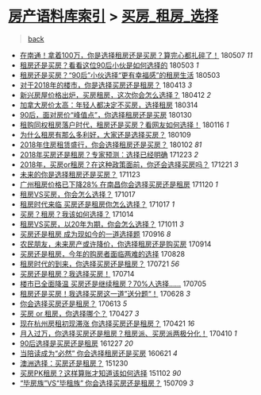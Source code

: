 [房产语料库索引](../../README.md)  > [买房_租房_选择](买房_租房_选择.md)
====
> [back](../README.md)

- [在南通！拿着100万，你是选择租房还是买房？算完心都扎碎了！](http://jkwz.applinzi.com/ittc/7100343120522904586.html#%E5%9C%A8%E5%8D%97%E9%80%9A%EF%BC%81%E6%8B%BF%E7%9D%80100%E4%B8%87%EF%BC%8C%E4%BD%A0%E6%98%AF%E9%80%89%E6%8B%A9%E7%A7%9F%E6%88%BF%E8%BF%98%E6%98%AF%E4%B9%B0%E6%88%BF%EF%BC%9F%E7%AE%97%E5%AE%8C%E5%BF%83%E9%83%BD%E6%89%8E%E7%A2%8E%E4%BA%86%EF%BC%81) 180507 *11* 
- [租房还是买房？看看这位90后小伙是如何选择的](http://jkwz.applinzi.com/ittc/7098826002224645130.html#%E7%A7%9F%E6%88%BF%E8%BF%98%E6%98%AF%E4%B9%B0%E6%88%BF%EF%BC%9F%E7%9C%8B%E7%9C%8B%E8%BF%99%E4%BD%8D90%E5%90%8E%E5%B0%8F%E4%BC%99%E6%98%AF%E5%A6%82%E4%BD%95%E9%80%89%E6%8B%A9%E7%9A%84) 180503 *1* 
- [租房还是买房？“90后”小伙选择“更有幸福感”的租房生活](http://jkwz.applinzi.com/ittc/7098815724917359626.html#%E7%A7%9F%E6%88%BF%E8%BF%98%E6%98%AF%E4%B9%B0%E6%88%BF%EF%BC%9F%E2%80%9C90%E5%90%8E%E2%80%9D%E5%B0%8F%E4%BC%99%E9%80%89%E6%8B%A9%E2%80%9C%E6%9B%B4%E6%9C%89%E5%B9%B8%E7%A6%8F%E6%84%9F%E2%80%9D%E7%9A%84%E7%A7%9F%E6%88%BF%E7%94%9F%E6%B4%BB) 180503  
- [对于2018年的楼市，你是选择买房还是租房？](http://jkwz.applinzi.com/ittc/7091386241541211143.html#%E5%AF%B9%E4%BA%8E2018%E5%B9%B4%E7%9A%84%E6%A5%BC%E5%B8%82%EF%BC%8C%E4%BD%A0%E6%98%AF%E9%80%89%E6%8B%A9%E4%B9%B0%E6%88%BF%E8%BF%98%E6%98%AF%E7%A7%9F%E6%88%BF%EF%BC%9F) 180413 *3* 
- [新兴房屋价格出炉，买房租房，这次你会怎么选择？](http://jkwz.applinzi.com/ittc/7091135689032991760.html#%E6%96%B0%E5%85%B4%E6%88%BF%E5%B1%8B%E4%BB%B7%E6%A0%BC%E5%87%BA%E7%82%89%EF%BC%8C%E4%B9%B0%E6%88%BF%E7%A7%9F%E6%88%BF%EF%BC%8C%E8%BF%99%E6%AC%A1%E4%BD%A0%E4%BC%9A%E6%80%8E%E4%B9%88%E9%80%89%E6%8B%A9%EF%BC%9F) 180412 *2* 
- [加拿大房价太高：年轻人都决定不买房，选择租房](http://jkwz.applinzi.com/ittc/7064693755112588294.html#%E5%8A%A0%E6%8B%BF%E5%A4%A7%E6%88%BF%E4%BB%B7%E5%A4%AA%E9%AB%98%EF%BC%9A%E5%B9%B4%E8%BD%BB%E4%BA%BA%E9%83%BD%E5%86%B3%E5%AE%9A%E4%B8%8D%E4%B9%B0%E6%88%BF%EF%BC%8C%E9%80%89%E6%8B%A9%E7%A7%9F%E6%88%BF) 180314  
- [90后，面对房价“峰值点”，你选择租房还是买房](http://jkwz.applinzi.com/ittc/7064381283273016337.html#90%E5%90%8E%EF%BC%8C%E9%9D%A2%E5%AF%B9%E6%88%BF%E4%BB%B7%E2%80%9C%E5%B3%B0%E5%80%BC%E7%82%B9%E2%80%9D%EF%BC%8C%E4%BD%A0%E9%80%89%E6%8B%A9%E7%A7%9F%E6%88%BF%E8%BF%98%E6%98%AF%E4%B9%B0%E6%88%BF) 180130  
- [租购同权租房落户时代，租房还是买房？看网友如何选择！](http://jkwz.applinzi.com/ittc/7059194837201323019.html#%E7%A7%9F%E8%B4%AD%E5%90%8C%E6%9D%83%E7%A7%9F%E6%88%BF%E8%90%BD%E6%88%B7%E6%97%B6%E4%BB%A3%EF%BC%8C%E7%A7%9F%E6%88%BF%E8%BF%98%E6%98%AF%E4%B9%B0%E6%88%BF%EF%BC%9F%E7%9C%8B%E7%BD%91%E5%8F%8B%E5%A6%82%E4%BD%95%E9%80%89%E6%8B%A9%EF%BC%81) 180116 *1* 
- [为什么租房有那么多利好，大家还是选择买房？](http://jkwz.applinzi.com/ittc/7056648552380367888.html#%E4%B8%BA%E4%BB%80%E4%B9%88%E7%A7%9F%E6%88%BF%E6%9C%89%E9%82%A3%E4%B9%88%E5%A4%9A%E5%88%A9%E5%A5%BD%EF%BC%8C%E5%A4%A7%E5%AE%B6%E8%BF%98%E6%98%AF%E9%80%89%E6%8B%A9%E4%B9%B0%E6%88%BF%EF%BC%9F) 180109  
- [2018年住房租赁盛行，你会选择租房还是买房？](http://jkwz.applinzi.com/ittc/7053987753648194566.html#2018%E5%B9%B4%E4%BD%8F%E6%88%BF%E7%A7%9F%E8%B5%81%E7%9B%9B%E8%A1%8C%EF%BC%8C%E4%BD%A0%E4%BC%9A%E9%80%89%E6%8B%A9%E7%A7%9F%E6%88%BF%E8%BF%98%E6%98%AF%E4%B9%B0%E6%88%BF%EF%BC%9F) 180102 *81* 
- [2018年买房还是租房？专家预测：选择已经明确](http://jkwz.applinzi.com/ittc/7050402181235082257.html#2018%E5%B9%B4%E4%B9%B0%E6%88%BF%E8%BF%98%E6%98%AF%E7%A7%9F%E6%88%BF%EF%BC%9F%E4%B8%93%E5%AE%B6%E9%A2%84%E6%B5%8B%EF%BC%9A%E9%80%89%E6%8B%A9%E5%B7%B2%E7%BB%8F%E6%98%8E%E7%A1%AE) 171223 *2* 
- [2018年，买房or租房？在这种政策面前，你还会选择买房吗？](http://jkwz.applinzi.com/ittc/7049601587981321232.html#2018%E5%B9%B4%EF%BC%8C%E4%B9%B0%E6%88%BFor%E7%A7%9F%E6%88%BF%EF%BC%9F%E5%9C%A8%E8%BF%99%E7%A7%8D%E6%94%BF%E7%AD%96%E9%9D%A2%E5%89%8D%EF%BC%8C%E4%BD%A0%E8%BF%98%E4%BC%9A%E9%80%89%E6%8B%A9%E4%B9%B0%E6%88%BF%E5%90%97%EF%BC%9F) 171221 *3* 
- [未来的你是选择租房还是买房？](http://jkwz.applinzi.com/ittc/7039158856511390736.html#%E6%9C%AA%E6%9D%A5%E7%9A%84%E4%BD%A0%E6%98%AF%E9%80%89%E6%8B%A9%E7%A7%9F%E6%88%BF%E8%BF%98%E6%98%AF%E4%B9%B0%E6%88%BF%EF%BC%9F) 171123  
- [广州租房价格已下降28% 在南昌你会选择买房还是租房](http://jkwz.applinzi.com/ittc/7037966257901536272.html#%E5%B9%BF%E5%B7%9E%E7%A7%9F%E6%88%BF%E4%BB%B7%E6%A0%BC%E5%B7%B2%E4%B8%8B%E9%99%8D28%25+%E5%9C%A8%E5%8D%97%E6%98%8C%E4%BD%A0%E4%BC%9A%E9%80%89%E6%8B%A9%E4%B9%B0%E6%88%BF%E8%BF%98%E6%98%AF%E7%A7%9F%E6%88%BF) 171120 *1* 
- [租房VS买房，你会怎么选择？](http://jkwz.applinzi.com/ittc/7025331966143104016.html#%E7%A7%9F%E6%88%BFVS%E4%B9%B0%E6%88%BF%EF%BC%8C%E4%BD%A0%E4%BC%9A%E6%80%8E%E4%B9%88%E9%80%89%E6%8B%A9%EF%BC%9F) 171017  
- [租房时代来临 买房还是租房你怎么选择？](http://jkwz.applinzi.com/ittc/7025327643224966160.html#%E7%A7%9F%E6%88%BF%E6%97%B6%E4%BB%A3%E6%9D%A5%E4%B8%B4+%E4%B9%B0%E6%88%BF%E8%BF%98%E6%98%AF%E7%A7%9F%E6%88%BF%E4%BD%A0%E6%80%8E%E4%B9%88%E9%80%89%E6%8B%A9%EF%BC%9F) 171017 *1* 
- [买房？租房？我该如何选择？](http://jkwz.applinzi.com/ittc/7024251076948263952.html#%E4%B9%B0%E6%88%BF%EF%BC%9F%E7%A7%9F%E6%88%BF%EF%BC%9F%E6%88%91%E8%AF%A5%E5%A6%82%E4%BD%95%E9%80%89%E6%8B%A9%EF%BC%9F) 171014  
- [租房VS买房，以20年为期，你会怎么选择？](http://jkwz.applinzi.com/ittc/7023242306415756305.html#%E7%A7%9F%E6%88%BFVS%E4%B9%B0%E6%88%BF%EF%BC%8C%E4%BB%A520%E5%B9%B4%E4%B8%BA%E6%9C%9F%EF%BC%8C%E4%BD%A0%E4%BC%9A%E6%80%8E%E4%B9%88%E9%80%89%E6%8B%A9%EF%BC%9F) 171011 *3* 
- [买房还是租房 成为现如今的一道选择题](http://jkwz.applinzi.com/ittc/7013836534099477521.html#%E4%B9%B0%E6%88%BF%E8%BF%98%E6%98%AF%E7%A7%9F%E6%88%BF+%E6%88%90%E4%B8%BA%E7%8E%B0%E5%A6%82%E4%BB%8A%E7%9A%84%E4%B8%80%E9%81%93%E9%80%89%E6%8B%A9%E9%A2%98) 170916 *8* 
- [农民朋友，未来房产或许降价，你选择租房还是购买房](http://jkwz.applinzi.com/ittc/7013298918862095121.html#%E5%86%9C%E6%B0%91%E6%9C%8B%E5%8F%8B%EF%BC%8C%E6%9C%AA%E6%9D%A5%E6%88%BF%E4%BA%A7%E6%88%96%E8%AE%B8%E9%99%8D%E4%BB%B7%EF%BC%8C%E4%BD%A0%E9%80%89%E6%8B%A9%E7%A7%9F%E6%88%BF%E8%BF%98%E6%98%AF%E8%B4%AD%E4%B9%B0%E6%88%BF) 170914  
- [买房还是租房，今年的购房者面临两难的选择](http://jkwz.applinzi.com/ittc/7006970018984887313.html#%E4%B9%B0%E6%88%BF%E8%BF%98%E6%98%AF%E7%A7%9F%E6%88%BF%EF%BC%8C%E4%BB%8A%E5%B9%B4%E7%9A%84%E8%B4%AD%E6%88%BF%E8%80%85%E9%9D%A2%E4%B8%B4%E4%B8%A4%E9%9A%BE%E7%9A%84%E9%80%89%E6%8B%A9) 170828  
- [租房时代的到来，你选择买房还是租房？](http://jkwz.applinzi.com/ittc/6992778276643537937.html#%E7%A7%9F%E6%88%BF%E6%97%B6%E4%BB%A3%E7%9A%84%E5%88%B0%E6%9D%A5%EF%BC%8C%E4%BD%A0%E9%80%89%E6%8B%A9%E4%B9%B0%E6%88%BF%E8%BF%98%E6%98%AF%E7%A7%9F%E6%88%BF%EF%BC%9F) 170721 *56* 
- [买房还是租房？我选择买房！](http://jkwz.applinzi.com/ittc/6990110013996401681.html#%E4%B9%B0%E6%88%BF%E8%BF%98%E6%98%AF%E7%A7%9F%E6%88%BF%EF%BC%9F%E6%88%91%E9%80%89%E6%8B%A9%E4%B9%B0%E6%88%BF%EF%BC%81) 170714  
- [楼市已全面降温 买房还是继续租房？70%人选择……](http://jkwz.applinzi.com/ittc/6986705932351177744.html#%E6%A5%BC%E5%B8%82%E5%B7%B2%E5%85%A8%E9%9D%A2%E9%99%8D%E6%B8%A9+%E4%B9%B0%E6%88%BF%E8%BF%98%E6%98%AF%E7%BB%A7%E7%BB%AD%E7%A7%9F%E6%88%BF%EF%BC%9F70%25%E4%BA%BA%E9%80%89%E6%8B%A9%E2%80%A6%E2%80%A6) 170705  
- [租房还是买房！我选择买房这一道”送分题“！](http://jkwz.applinzi.com/ittc/6984322937426281476.html#%E7%A7%9F%E6%88%BF%E8%BF%98%E6%98%AF%E4%B9%B0%E6%88%BF%EF%BC%81%E6%88%91%E9%80%89%E6%8B%A9%E4%B9%B0%E6%88%BF%E8%BF%99%E4%B8%80%E9%81%93%E2%80%9D%E9%80%81%E5%88%86%E9%A2%98%E2%80%9C%EF%BC%81) 170628 *3* 
- [你会选择买房还是租房？](http://jkwz.applinzi.com/ittc/6978677433765987332.html#%E4%BD%A0%E4%BC%9A%E9%80%89%E6%8B%A9%E4%B9%B0%E6%88%BF%E8%BF%98%E6%98%AF%E7%A7%9F%E6%88%BF%EF%BC%9F) 170613 *5* 
- [买房 or 租房，你选择哪个？](http://jkwz.applinzi.com/ittc/6961222157471319045.html#%E4%B9%B0%E6%88%BF+or+%E7%A7%9F%E6%88%BF%EF%BC%8C%E4%BD%A0%E9%80%89%E6%8B%A9%E5%93%AA%E4%B8%AA%EF%BC%9F) 170427 *3* 
- [现在杭州房租初现滞涨 你选择买房还是租房？](http://jkwz.applinzi.com/ittc/6959035566619362308.html#%E7%8E%B0%E5%9C%A8%E6%9D%AD%E5%B7%9E%E6%88%BF%E7%A7%9F%E5%88%9D%E7%8E%B0%E6%BB%9E%E6%B6%A8+%E4%BD%A0%E9%80%89%E6%8B%A9%E4%B9%B0%E6%88%BF%E8%BF%98%E6%98%AF%E7%A7%9F%E6%88%BF%EF%BC%9F) 170421 *16* 
- [月入过万，你选择买房还是租房？租房派、买房派两极分化！](http://jkwz.applinzi.com/ittc/6954932224611845124.html#%E6%9C%88%E5%85%A5%E8%BF%87%E4%B8%87%EF%BC%8C%E4%BD%A0%E9%80%89%E6%8B%A9%E4%B9%B0%E6%88%BF%E8%BF%98%E6%98%AF%E7%A7%9F%E6%88%BF%EF%BC%9F%E7%A7%9F%E6%88%BF%E6%B4%BE%E3%80%81%E4%B9%B0%E6%88%BF%E6%B4%BE%E4%B8%A4%E6%9E%81%E5%88%86%E5%8C%96%EF%BC%81) 170410 *1* 
- [90后选择是买房还是租房](http://jkwz.applinzi.com/ittc/6916345035221369860.html#90%E5%90%8E%E9%80%89%E6%8B%A9%E6%98%AF%E4%B9%B0%E6%88%BF%E8%BF%98%E6%98%AF%E7%A7%9F%E6%88%BF) 161227 *20* 
- [当陪读成为“必然” 你会选择租房还是买房](http://jkwz.applinzi.com/ittc/6846208064038110213.html#%E5%BD%93%E9%99%AA%E8%AF%BB%E6%88%90%E4%B8%BA%E2%80%9C%E5%BF%85%E7%84%B6%E2%80%9D+%E4%BD%A0%E4%BC%9A%E9%80%89%E6%8B%A9%E7%A7%9F%E6%88%BF%E8%BF%98%E6%98%AF%E4%B9%B0%E6%88%BF) 160621 *4* 
- [澳洲选择：买房还是租房？](http://jkwz.applinzi.com/ittc/6781618080086230021.html#%E6%BE%B3%E6%B4%B2%E9%80%89%E6%8B%A9%EF%BC%9A%E4%B9%B0%E6%88%BF%E8%BF%98%E6%98%AF%E7%A7%9F%E6%88%BF%EF%BC%9F) 151230  
- [买房PK租房？这样算账才知道该如何选择](http://jkwz.applinzi.com/ittc/6760042060638831621.html#%E4%B9%B0%E6%88%BFPK%E7%A7%9F%E6%88%BF%EF%BC%9F%E8%BF%99%E6%A0%B7%E7%AE%97%E8%B4%A6%E6%89%8D%E7%9F%A5%E9%81%93%E8%AF%A5%E5%A6%82%E4%BD%95%E9%80%89%E6%8B%A9) 151102 *90* 
- [“毕房族”VS“毕租族” 你会选择买房还是租房？](http://jkwz.applinzi.com/ittc/547650611419724634.html#%E2%80%9C%E6%AF%95%E6%88%BF%E6%97%8F%E2%80%9DVS%E2%80%9C%E6%AF%95%E7%A7%9F%E6%97%8F%E2%80%9D+%E4%BD%A0%E4%BC%9A%E9%80%89%E6%8B%A9%E4%B9%B0%E6%88%BF%E8%BF%98%E6%98%AF%E7%A7%9F%E6%88%BF%EF%BC%9F) 150709 *3* 
